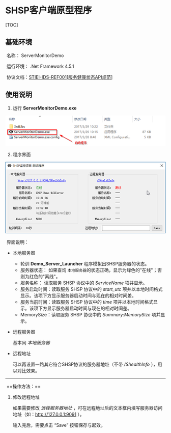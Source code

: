 # SHSP客户端原型程序

[TOC]

## 基础环境

​	名称： ServerMonitorDemo

​	运行环境： .Net Framework 4.5.1

​	协议文档：[STIEI-IDS-REF001[服务健康状态API规范] ](https://sonicdx.github.io/STIEI_IDS_Documents/pages/STIEI-IDS-REF001.html)

## 使用说明

1. 运行 **ServerMonitorDemo.exe**

![ServerMonitorDemo_exe](.\Images\ServerMonitorDemo_exe.png)

2. 程序界面

![ServerMonitorDemo_ui](.\Images\ServerMonitorDemo_ui.png)

​	界面说明：

+ 本地服务器

  + 轮训 **Demo_Server_Launcher** 程序模拟出SHSP服务器的状态。
  + 服务器状态： 如果查询 `本地服务器`的状态正确，显示为绿色的"在线"；否则为红色的"离线"。
  + 服务名称： 读取服务 SHSP 协议中的 *ServiceName* 项并显示。
  + 服务启动时间：读取服务 SHSP 协议中的 *start_utc* 项并以本地时间格式显示。该项下方显示服务器启动时间与现在的相对时间差。
  + 服务当前时间：读取服务 SHSP 协议中的 *time* 项并以本地时间格式显示。该项下方显示服务器启动时间与现在的相对时间差。
  + MemorySize：读取服务 SHSP 协议中的 *Summary:MemorySize* 项并显示。

+ 远程服务器

  基本同 *本地服务器*

+ 远程地址

  可以再设置一路其它符合SHSP协议的服务器地址（不带 */ShealthInfo* ），用以对比效果。

---

​	==操作方法：==

1. 修改远程地址 

   如果需要修改 *远程服务器地址* ，可在远程地址后的文本框内填写服务器访问地址（如：http://127.0.0.1:9091 ）。

   输入完后，需要点击 “Save” 按钮保存与起效。

